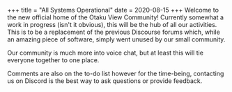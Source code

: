 +++
title = "All Systems Operational"
date = 2020-08-15
+++
Welcome to the new official home of the Otaku View Community! Currently somewhat a work in progress (isn't it obvious), this will be the hub of all our activities. This is to be a replacement of the previous Discourse forums which, while an amazing piece of software, simply went unused by our small community.

Our community is much more into voice chat, but at least this will tie everyone together to one place.

Comments are also on the to-do list however for the time-being, contacting us on Discord is the best way to ask questions or provide feedback.